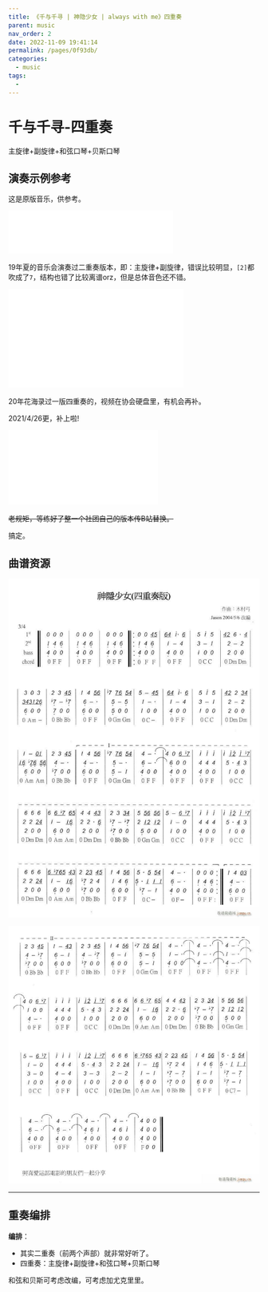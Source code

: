 ```yaml
---
title: 《千与千寻 | 神隐少女 | always with me》四重奏
parent: music
nav_order: 2
date: 2022-11-09 19:41:14
permalink: /pages/0f93db/
categories: 
  - music
tags: 
  - 
---
```


# 千与千寻-四重奏
主旋律+副旋律+和弦口琴+贝斯口琴

## 演奏示例参考

这是原版音乐，供参考。

<iframe frameborder="no" border="0" marginwidth="0" marginheight="0" width=330 height=86 src="//music.163.com/outchain/player?type=2&id=443860&auto=0&height=66"></iframe>

19年夏的音乐会演奏过二重奏版本，即：主旋律+副旋律，错误比较明显，`[2]`都吹成了`7`，结构也错了比较离谱orz，但是总体音色还不错。

<iframe height=198     width=352 src="//player.bilibili.com/player.html?aid=54164347&bvid=BV1F4411p7Xw&cid=94751739&page=1" scrolling="no" border="0" frameborder="no" framespacing="0" allowfullscreen="true"> </iframe>

20年花海录过一版四重奏的，视频在协会硬盘里，有机会再补。

2021/4/26更，补上啦!

<iframe src="//player.bilibili.com/player.html?aid=802605008&bvid=BV1Ay4y147b6&cid=322148493&page=1" scrolling="no" border="0" frameborder="no" framespacing="0" allowfullscreen="true"> </iframe>



~~老规矩，等练好了整一个社团自己的版本传B站替换。~~

搞定。




## 曲谱资源

<!-- ![qianyuqianxun1](https://cdn.jsdelivr.net/gh/lei-wei/pic_bed/img/qianyuqianxun1.jpg)


![qianyuqianxun2](https://cdn.jsdelivr.net/gh/lei-wei/pic_bed/img/qianyuqianxun2.jpg)
 -->

![千与千寻-四重奏-1.jpg](/file/千与千寻-四重奏-1.jpg)

![千与千寻-四重奏-2.jpg](/file/千与千寻-四重奏-2.jpg)

---

## 重奏编排

**编排**：
- 其实二重奏（前两个声部）就非常好听了。
- 四重奏：主旋律+副旋律+和弦口琴+贝斯口琴

和弦和贝斯可考虑改编，可考虑加尤克里里。

